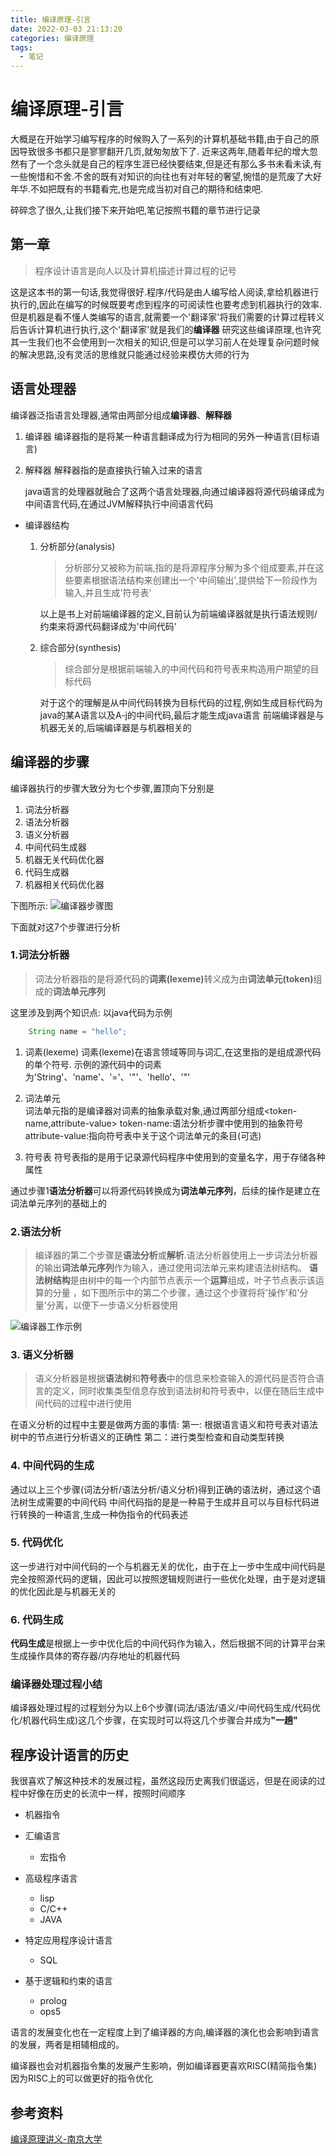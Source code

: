 ```yaml
---
title: 编译原理-引言
date: 2022-03-03 21:13:20
categories: 编译原理
tags:
  - 笔记
---
```



# 编译原理-引言
大概是在开始学习编写程序的时候购入了一系列的计算机基础书籍,由于自己的原因导致很多书都只是寥寥翻开几页,就匆匆放下了.
近来这两年,随着年纪的增大忽然有了一个念头就是自己的程序生涯已经快要结束,但是还有那么多书未看未读,有一些惋惜和不舍.不舍的既有对知识的向往也有对年轻的奢望,惋惜的是荒废了大好年华.不如把既有的书籍看完,也是完成当初对自己的期待和结束吧.

碎碎念了很久,让我们接下来开始吧,笔记按照书籍的章节进行记录


## 第一章

> 程序设计语言是向人以及计算机描述计算过程的记号

这是这本书的第一句话,我觉得很好.程序/代码是由人编写给人阅读,拿给机器进行执行的,因此在编写的时候既要考虑到程序的可阅读性也要考虑到机器执行的效率.
但是机器是看不懂人类编写的语言,就需要一个'翻译家'将我们需要的计算过程转义后告诉计算机进行执行,这个'翻译家'就是我们的<B>编译器</B>
研究这些编译原理,也许究其一生我们也不会使用到一次相关的知识,但是可以学习前人在处理复杂问题时候的解决思路,没有灵活的思维就只能通过经验来模仿大师的行为


## 语言处理器

编译器泛指语言处理器,通常由两部分组成<B>编译器</B>、<B>解释器</B>

1. 编译器
    编译器指的是将某一种语言翻译成为行为相同的另外一种语言(目标语言)
2. 解释器
    解释器指的是直接执行输入过来的语言

    java语言的处理器就融合了这两个语言处理器,向通过编译器将源代码编译成为中间语言代码,在通过JVM解释执行中间语言代码


- 编译器结构
    1. 分析部分(analysis)
       > 分析部分又被称为前端,指的是将源程序分解为多个组成要素,并在这些要素根据语法结构来创建出一个'中间输出',提供给下一阶段作为输入,并且生成'符号表'

        以上是书上对前端编译器的定义,目前认为前端编译器就是执行语法规则/约束来将源代码翻译成为'中间代码'
    2. 综合部分(synthesis)
       >综合部分是根据前端输入的中间代码和符号表来构造用户期望的目标代码

        对于这个的理解是从中间代码转换为目标代码的过程,例如生成目标代码为java的某A语言以及A-j的中间代码,最后才能生成java语言
        前端编译器是与机器无关的,后端编译器是与机器相关的

## 编译器的步骤


编译器执行的步骤大致分为七个步骤,置顶向下分别是
1. 词法分析器
2. 语法分析器
3. 语义分析器
4. 中间代码生成器
5. 机器无关代码优化器
6. 代码生成器
7. 机器相关代码优化器

下图所示:
![编译器步骤图](https://github.com/agmtopy/noteBook/blob/master/png/%E7%BC%96%E8%AF%91%E5%99%A8%E6%AD%A5%E9%AA%A4%E5%9B%BE.png?raw=true)

下面就对这7个步骤进行分析

### 1.词法分析器
> 词法分析器指的是将源代码的<B>词素(lexeme)</B>转义成为由<B>词法单元(token)</B>组成的<B>词法单元序列</B>

这里涉及到两个知识点:
以java代码为示例

```java
    String name = "hello";
```

1. 词素(lexeme)
   词素(lexeme)在语言领域等同与词汇,在这里指的是组成源代码的单个符号.
   示例的源代码中的词素为'String'、'name'、'='、'"'、'hello'、'"'

2. 词法单元  
   词法单元指的是编译器对词素的抽象承载对象,通过两部分组成<token-name,attribute-value>
   token-name:语法分析步骤中使用到的抽象符号
   attribute-value:指向符号表中关于这个词法单元的条目(可选)
3. 符号表
   符号表指的是用于记录源代码程序中使用到的变量名字，用于存储各种属性

通过步骤1<B>语法分析器</B>可以将源代码转换成为<B>词法单元序列</B>，后续的操作是建立在词法单元序列的基础上的


### 2.语法分析

> 编译器的第二个步骤是<B>语法分析</B>或<B>解析</B>.语法分析器使用上一步词法分析器的输出<B>词法单元序列</B>作为输入，通过使用词法单元来构建语法树结构。
<B>语法树结构</B>是由树中的每一个内部节点表示一个<B>运算</B>组成，叶子节点表示该运算的分量 ，如下图所示中的第二个步骤，通过这个步骤将将'操作'和'分量'分离，以便下一步语义分析器使用

![编译器工作示例](https://github.com/agmtopy/noteBook/blob/master/%E7%BC%96%E8%AF%91%E5%8E%9F%E7%90%86%E8%B5%84%E6%96%99/%E7%BC%96%E8%AF%91%E5%99%A8%E7%BC%96%E8%AF%91%E7%A4%BA%E4%BE%8B.jpg?raw=true)


### 3. 语义分析器
> 语义分析器是根据<B>语法树</B>和<B>符号表</B>中的信息来检查输入的源代码是否符合语言的定义，同时收集类型信息存放到语法树和符号表中，以便在随后生成中间代码的过程中进行使用

在语义分析的过程中主要是做两方面的事情:
第一: 根据语言语义和符号表对语法树中的节点进行分析语义的正确性
第二：进行类型检查和自动类型转换

### 4. 中间代码的生成
通过以上三个步骤(词法分析/语法分析/语义分析)得到正确的语法树，通过这个语法树生成需要的中间代码
中间代码指的是是一种易于生成并且可以与目标代码进行转换的一种语言,生成一种伪指令的代码表述

### 5. 代码优化
这一步进行对中间代码的一个与机器无关的优化，由于在上一步中生成中间代码是完全按照源代码的逻辑，因此可以按照逻辑规则进行一些优化处理，由于是对逻辑的优化因此是与机器无关的

### 6. 代码生成
<B>代码生成</B>是根据上一步中优化后的中间代码作为输入，然后根据不同的计算平台来生成操作具体的寄存器/内存地址的机器代码


### 编译器处理过程小结
编译器处理过程的过程划分为以上6个步骤(词法/语法/语义/中间代码生成/代码优化/机器代码生成)这几个步骤，在实现时可以将这几个步骤合并成为<B>"一趟"</B>

## 程序设计语言的历史
我很喜欢了解这种技术的发展过程，虽然这段历史离我们很遥远，但是在阅读的过程中好像在历史的长流中一样，按照时间顺序

- 机器指令

- 汇编语言
    - 宏指令

- 高级程序语言
    - lisp
    - C/C++
    - JAVA

- 特定应用程序设计语言
    - SQL

- 基于逻辑和约束的语言
    - prolog
    - ops5
 
 语言的发展变化也在一定程度上到了编译器的方向,编译器的演化也会影响到语言的发展，两者是相辅相成的。

编译器也会对机器指令集的发展产生影响，例如编译器更喜欢RISC(精简指令集)因为RISC上的可以做更好的指令优化






## 参考资料
[编译原理讲义-南京大学](https://cs.nju.edu.cn/changxu/2_compiler/slides/Chapter_1.pdf)